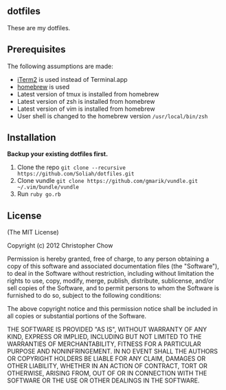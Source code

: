 ## dotfiles

These are my dotfiles.

## Prerequisites

The following assumptions are made:

- [iTerm2](http://www.iterm2.com/) is used instead of Terminal.app
- [homebrew](http://mxcl.github.com/homebrew/) is used
- Latest version of tmux is installed from homebrew
- Latest version of zsh is installed from homebrew
- Latest version of vim is installed from homebrew
- User shell is changed to the homebrew version `/usr/local/bin/zsh`

## Installation

**Backup your existing dotfiles first.**

1. Clone the repo `git clone --recursive https://github.com/Soliah/dotfiles.git`
2. Clone vundle `git clone https://github.com/gmarik/vundle.git ~/.vim/bundle/vundle`
3. Run `ruby go.rb`

## License

(The MIT License)

Copyright (c) 2012 Christopher Chow

Permission is hereby granted, free of charge, to any person obtaining a copy of this software and associated
documentation files (the "Software"), to deal in the Software without restriction, including without limitation the
rights to use, copy, modify, merge, publish, distribute, sublicense, and/or sell copies of the Software, and to permit
persons to whom the Software is furnished to do so, subject to the following conditions:

The above copyright notice and this permission notice shall be included in all copies or substantial portions of the
Software.

THE SOFTWARE IS PROVIDED "AS IS", WITHOUT WARRANTY OF ANY KIND, EXPRESS OR IMPLIED, INCLUDING BUT NOT LIMITED TO THE
WARRANTIES OF MERCHANTABILITY, FITNESS FOR A PARTICULAR PURPOSE AND NONINFRINGEMENT. IN NO EVENT SHALL THE AUTHORS OR
COPYRIGHT HOLDERS BE LIABLE FOR ANY CLAIM, DAMAGES OR OTHER LIABILITY, WHETHER IN AN ACTION OF CONTRACT, TORT OR
OTHERWISE, ARISING FROM, OUT OF OR IN CONNECTION WITH THE SOFTWARE OR THE USE OR OTHER DEALINGS IN THE SOFTWARE.
